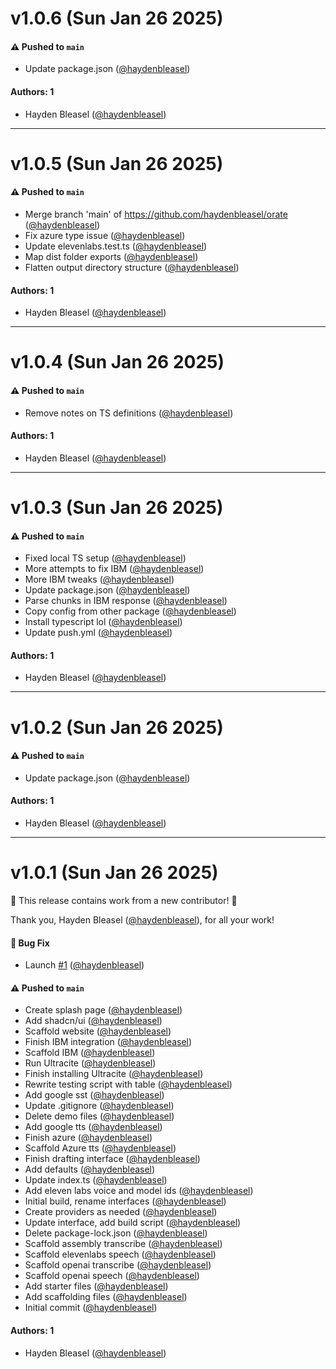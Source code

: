 # v1.0.6 (Sun Jan 26 2025)

#### ⚠️ Pushed to `main`

- Update package.json ([@haydenbleasel](https://github.com/haydenbleasel))

#### Authors: 1

- Hayden Bleasel ([@haydenbleasel](https://github.com/haydenbleasel))

---

# v1.0.5 (Sun Jan 26 2025)

#### ⚠️ Pushed to `main`

- Merge branch 'main' of https://github.com/haydenbleasel/orate ([@haydenbleasel](https://github.com/haydenbleasel))
- Fix azure type issue ([@haydenbleasel](https://github.com/haydenbleasel))
- Update elevenlabs.test.ts ([@haydenbleasel](https://github.com/haydenbleasel))
- Map dist folder exports ([@haydenbleasel](https://github.com/haydenbleasel))
- Flatten output directory structure ([@haydenbleasel](https://github.com/haydenbleasel))

#### Authors: 1

- Hayden Bleasel ([@haydenbleasel](https://github.com/haydenbleasel))

---

# v1.0.4 (Sun Jan 26 2025)

#### ⚠️ Pushed to `main`

- Remove notes on TS definitions ([@haydenbleasel](https://github.com/haydenbleasel))

#### Authors: 1

- Hayden Bleasel ([@haydenbleasel](https://github.com/haydenbleasel))

---

# v1.0.3 (Sun Jan 26 2025)

#### ⚠️ Pushed to `main`

- Fixed local TS setup ([@haydenbleasel](https://github.com/haydenbleasel))
- More attempts to fix IBM ([@haydenbleasel](https://github.com/haydenbleasel))
- More IBM tweaks ([@haydenbleasel](https://github.com/haydenbleasel))
- Update package.json ([@haydenbleasel](https://github.com/haydenbleasel))
- Parse chunks in IBM response ([@haydenbleasel](https://github.com/haydenbleasel))
- Copy config from other package ([@haydenbleasel](https://github.com/haydenbleasel))
- Install typescript lol ([@haydenbleasel](https://github.com/haydenbleasel))
- Update push.yml ([@haydenbleasel](https://github.com/haydenbleasel))

#### Authors: 1

- Hayden Bleasel ([@haydenbleasel](https://github.com/haydenbleasel))

---

# v1.0.2 (Sun Jan 26 2025)

#### ⚠️ Pushed to `main`

- Update package.json ([@haydenbleasel](https://github.com/haydenbleasel))

#### Authors: 1

- Hayden Bleasel ([@haydenbleasel](https://github.com/haydenbleasel))

---

# v1.0.1 (Sun Jan 26 2025)

:tada: This release contains work from a new contributor! :tada:

Thank you, Hayden Bleasel ([@haydenbleasel](https://github.com/haydenbleasel)), for all your work!

#### 🐛 Bug Fix

- Launch [#1](https://github.com/haydenbleasel/orate/pull/1) ([@haydenbleasel](https://github.com/haydenbleasel))

#### ⚠️ Pushed to `main`

- Create splash page ([@haydenbleasel](https://github.com/haydenbleasel))
- Add shadcn/ui ([@haydenbleasel](https://github.com/haydenbleasel))
- Scaffold website ([@haydenbleasel](https://github.com/haydenbleasel))
- Finish IBM integration ([@haydenbleasel](https://github.com/haydenbleasel))
- Scaffold IBM ([@haydenbleasel](https://github.com/haydenbleasel))
- Run Ultracite ([@haydenbleasel](https://github.com/haydenbleasel))
- Finish installing Ultracite ([@haydenbleasel](https://github.com/haydenbleasel))
- Rewrite testing script with table ([@haydenbleasel](https://github.com/haydenbleasel))
- Add google sst ([@haydenbleasel](https://github.com/haydenbleasel))
- Update .gitignore ([@haydenbleasel](https://github.com/haydenbleasel))
- Delete demo files ([@haydenbleasel](https://github.com/haydenbleasel))
- Add google tts ([@haydenbleasel](https://github.com/haydenbleasel))
- Finish azure ([@haydenbleasel](https://github.com/haydenbleasel))
- Scaffold Azure tts ([@haydenbleasel](https://github.com/haydenbleasel))
- Finish drafting interface ([@haydenbleasel](https://github.com/haydenbleasel))
- Add defaults ([@haydenbleasel](https://github.com/haydenbleasel))
- Update index.ts ([@haydenbleasel](https://github.com/haydenbleasel))
- Add eleven labs voice and model ids ([@haydenbleasel](https://github.com/haydenbleasel))
- Initial build, rename interfaces ([@haydenbleasel](https://github.com/haydenbleasel))
- Create providers as needed ([@haydenbleasel](https://github.com/haydenbleasel))
- Update interface, add build script ([@haydenbleasel](https://github.com/haydenbleasel))
- Delete package-lock.json ([@haydenbleasel](https://github.com/haydenbleasel))
- Scaffold assembly transcribe ([@haydenbleasel](https://github.com/haydenbleasel))
- Scaffold elevenlabs speech ([@haydenbleasel](https://github.com/haydenbleasel))
- Scaffold openai transcribe ([@haydenbleasel](https://github.com/haydenbleasel))
- Scaffold openai speech ([@haydenbleasel](https://github.com/haydenbleasel))
- Add starter files ([@haydenbleasel](https://github.com/haydenbleasel))
- Add scaffolding files ([@haydenbleasel](https://github.com/haydenbleasel))
- Initial commit ([@haydenbleasel](https://github.com/haydenbleasel))

#### Authors: 1

- Hayden Bleasel ([@haydenbleasel](https://github.com/haydenbleasel))
